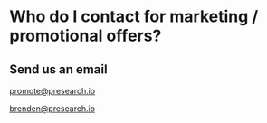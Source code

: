 # Who do I contact for marketing / promotional offers?

## Send us an email

promote@presearch.io

brenden@presearch.io
